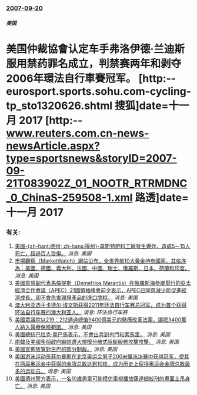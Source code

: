 ### [2007-09-20](/news/2007/09/20/index.md)

##### 美国
# 美国仲裁協會认定车手弗洛伊德·兰迪斯服用禁药罪名成立，判禁赛两年和剥夺2006年環法自行車賽冠军。 [http:--eurosport.sports.sohu.com-cycling-tp_sto1320626.shtml 搜狐]date=十一月 2017 [http:--www.reuters.com.cn-news-newsArticle.aspx?type=sportsnews&storyID=2007-09-21T083902Z_01_NOOTR_RTRMDNC_0_ChinaS-259508-1.xml 路透]date=十一月 2017 




### 有关:

1. [美國-{zh-hant:德州; zh-hans:得州}-韋斯特肥料工廠發生爆炸，造成5－15人死亡，超過百人受傷。](/zh/news/2013/04/17/美國-zh-hant-德州-zh-hans-得州-韋斯特肥料工廠發生爆炸-造成5-15人死亡-超過百人受傷.md) _消息: 美国_
2. [ 市場觀察（MarketWatch）網站公布，全世界前10大黃金持有國家，其依序為：美國、德國、義大利、法國、中國、瑞士、俄羅斯、日本、荷蘭和印度。](/zh/news/2012/10/21/市場觀察-MarketWatch-網站公布-全世界前10大黃金持有國家-其依序為-美國-德國-義大利-法國-中國-瑞士.md) _消息: 美国_
3. [ 美國貿易副代表馬倫提斯（Demetrios Marantis）在俄羅斯海參崴舉行的亞太經濟合作會議（APEC）21國領袖峰會前夕表示，APEC已同意減少能促進經濟成長、卻不會危害環境產品的進口關稅。](/zh/news/2012/09/7/美國貿易副代表馬倫提斯-Demetrios-Marantis-在俄羅斯海參崴舉行的亞太經濟合作會議-APEC-21國領.md) _消息: 美国_
4. [澳大利亚选手卡德尔·埃文斯获得2011年环法自行车赛总冠军，成为首个获得环法自行车赛的澳大利亚人。](/zh/news/2011/07/24/澳大利亚选手卡德尔-埃文斯获得2011年环法自行车赛总冠军-成为首个获得环法自行车赛的澳大利亚人.md) _消息: 环法自行车赛_
5. [ 美國眾議院以219：212通過總值9400億美元的醫療改革法案，讓把3400萬人納入醫療保險範圍。](/zh/news/2010/03/22/美國眾議院以219-212通過總值9400億美元的醫療改革法案-讓把3400萬人納入醫療保險範圍.md) _消息: 美国_
6. [ 美國總統巴拉克·奧巴馬表示，不會出兵到也門和索馬里。](/zh/news/2010/01/10/美國總統巴拉克-奧巴馬表示-不會出兵到也門和索馬里.md) _消息: 美国_
7. [南韓及美國多個政府網站遭大規模分散式阻斷服務攻擊攻擊。](/zh/news/2009/07/9/南韓及美國多個政府網站遭大規模分散式阻斷服務攻擊攻擊.md) _消息: 美国_
8. [美國宣佈放寬對古巴的部分制裁。](/zh/news/2009/04/13/美國宣佈放寬對古巴的部分制裁.md) _消息: 美国_
9. [ 美国游泳运动员菲尔普斯在北京奥运会男子200米蝶泳决赛中获得冠军，使其在两届奥运会中获得的金牌总数达到10枚，成为历史上获得奥运会金牌总数最多的运动员。](/zh/news/2008/08/13/美国游泳运动员菲尔普斯在北京奥运会男子200米蝶泳决赛中获得冠军-使其在两届奥运会中获得的金牌总数达到10枚-成为历史.md) _消息: 美国_
10. [美國德州警方表示，一名10歲男童可能模仿電視播放薩達姆絞刑的畫面上吊身亡。](/zh/news/2007/01/4/美國德州警方表示-一名10歲男童可能模仿電視播放薩達姆絞刑的畫面上吊身亡.md) _消息: 美国_
